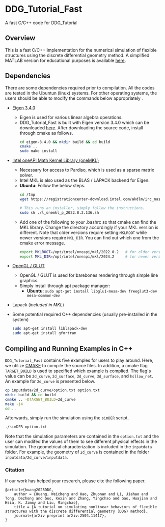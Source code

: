 # DDG_Tutorial_Fast
A fast C/C++ code for DDG_Tutorial

## Overview

This is a fast C/C++ implementation for the numerical simulation of flexible structures using the discrete differential geometry method. A simplified MATLAB version for educational purposes is available [here](https://github.com/weicheng-huang-mechanics/DDG_Tutorial).

## Dependencies

There are some dependencies required prior to compilation. All the codes are tested in the Ubuntun (linux) systems. For other operating systems, the users should be able to modify the commands below appropriately .

- [Eigen 3.4.0](http://eigen.tuxfamily.org/index.php?title=Main_Page)
  - Eigen is used for various linear algebra operations.
  - DDG_Tutorial_Fast is built with Eigen version 3.4.0 which can be downloaded [here](https://gitlab.com/libeigen/eigen/-/releases/3.4.0). After downloading the source code, install through cmake as follows.
    ```bash
    cd eigen-3.4.0 && mkdir build && cd build
    cmake ..
    sudo make install

- [Intel oneAPI Math Kernel Library (oneMKL)](https://www.intel.com/content/www/us/en/developer/tools/oneapi/onemkl-download.html?operatingsystem=linux&distributions=webdownload&options=online)
  - Necessary for access to Pardiso, which is used as a sparse matrix solver.
  - Intel MKL is also used as the BLAS / LAPACK backend for Eigen.
  - **Ubuntu**: Follow the below steps.
    ```bash
    cd /tmp
    wget https://registrationcenter-download.intel.com/akdlm/irc_nas/18483/l_onemkl_p_2022.0.2.136.sh

    # This runs an installer, simply follow the instructions.
    sudo sh ./l_onemkl_p_2022.0.2.136.sh
    ```
  - Add one of the following to your .bashrc so that cmake can find the MKL library. Change the directory accordingly if your MKL version is different.
   Note that older versions require setting `MKLROOT` while newer versions require `MKL_DIR`.
   You can find out which one from the cmake error message.
    ```bash
    export MKLROOT=/opt/intel/oneapi/mkl/2022.0.2   # for older versions
    export MKL_DIR=/opt/intel/oneapi/mkl/2024.2     # for newer versions
    ```

- [OpenGL / GLUT](https://www.opengl.org/)
  - OpenGL / GLUT is used for barebones rendering through simple line graphics.
  - Simply install through apt package manager:
    - **Ubuntu**: `sudo apt-get install libglu1-mesa-dev freeglut3-dev mesa-common-dev`

- Lapack (*included in MKL*)


- Some potential required C++ dependencies (usually pre-installed in the system)
     
   ```bash
   sudo apt-get install liblapack-dev
   sudo apt-get install gfortran
   ```

## Compiling and Running Examples in C++

``DDG_Tutorial_Fast`` contains five examples for users to play around. Here, we utilize [CMAKE](https://cmake.org/) to compile the source files. In addition, a cmake flag ``TARGET_BUILD`` is used to specified which example is complied. The flag's value can be ``2d_curve``, ``2d_surface``, ``3d_curve``, ``3d_surface``, and ``hollow_net``. An example for ``2d_curve`` is presented below.


   ```bash
   cp inputdata/2d_curve/option.txt option.txt
   mkdir build && cd build
   cmake .. -DTARGET_BUILD=2d_curve
   make -j4
   cd ..
   ```
Afterwards, simply run the simulation using the ``simDER`` script.

```bash
./simDER option.txt
```
Note that the simulation parameters are contained in the ``option.txt`` and the user can modifed the values of them to see different physical effects in the simulation. 
The geometrical characterization is included in the ``inputdata`` folder. For example, the geometry of ``2d_curve`` is contained in the folder ``inputdata/2d_curve/inputdata``.

### Citation
If our work has helped your research, please cite the following paper.
```
@article{huang2025DDG,
    author = {Huang, Weicheng and Hao, Zhuonan and Li, Jiahao and Tong, Dezhong and Guo, Kexin and Zhang, Yingchao and Gao, Huajian and Hsia, K. Jimmy and Liu, Mingchao},
    title = {A tutorial on simulating nonlinear behaviors of flexible structures with the discrete differential geometry (DDG) method},
    journal={arXiv preprint arXiv:2504.11417},
}
```


